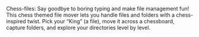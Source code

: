 Chess-files: Say goodbye to boring typing and make file management fun! This chess themed file mover lets you handle files and folders with a chess-inspired twist. 
Pick your “King” (a file), move it across a chessboard, capture folders, and explore your directories level by level.

